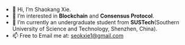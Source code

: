 - 👋 Hi, I’m Shaokang Xie.
- 👀 I’m interested in **Blockchain** and **Consensus Protocol**.
- 🌱 I’m currently an undergraduate student from **SUSTech**(Southern University of Science and Technology, Shenzhen, China).
- 📫 Free to Email me at: seokxie1@gmail.com

<!---
JeffXiesk/JeffXiesk is a ✨ special ✨ repository because its `README.md` (this file) appears on your GitHub profile.
You can click the Preview link to take a look at your changes.
--->
